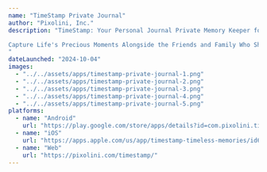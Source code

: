 ```yaml
---
name: "TimeStamp Private Journal"
author: "Pixolini, Inc."
description: "TimeStamp: Your Personal Journal Private Memory Keeper for Precious Moments.

Capture Life's Precious Moments Alongside the Friends and Family Who Shared Them With You along with a Photo Diary.
"
dateLaunched: "2024-10-04"
images:
  - "../../assets/apps/timestamp-private-journal-1.png"
  - "../../assets/apps/timestamp-private-journal-2.png"
  - "../../assets/apps/timestamp-private-journal-3.png"
  - "../../assets/apps/timestamp-private-journal-4.png"
  - "../../assets/apps/timestamp-private-journal-5.png"
platforms:
  - name: "Android"
    url: "https://play.google.com/store/apps/details?id=com.pixolini.timestamp"
  - name: "iOS"
    url: "https://apps.apple.com/us/app/timestamp-timeless-memories/id6670280848"
  - name: "Web"
    url: "https://pixolini.com/timestamp/"
---
```

